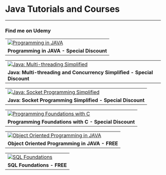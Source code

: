<h1> Java Tutorials and Courses  </h1>
<hr/>
<h3>Find me on Udemy</h3>
<table>
   <tr>
      <td>
         <a href="https://www.udemy.com/course/java-by-sagar/?referralCode=A1EC60EA1595D6EC28E2" target="_blank" rel="noopener">
         <img class="merchandising-course-card--card__image--upq5w" src="https://img-a.udemycdn.com/course/240x135/991254_d0df_6.jpg" alt="Programming in JAVA" />
         </a>
      </td>
   </tr>
   <tr>
      <td>
         <b>Programming in JAVA - Special Discount</b>
      </td>
   </tr>
</table>
<table>
   <tr>
      <td>
         <a href="https://www.udemy.com/course/java-multi-threading-by-sagar/?referralCode=ACD9875BACF1E19480EC" target="_blank" rel="noopener">
         <img class="https://img-a.udemycdn.com/course/240x135/1446286_e716_5.jpg" alt="Java: Multi-threading Simplified" />
         </a>
      </td>
   </tr>
   <tr>
      <td>
         <b>Java: Multi-threading and Concurrency Simplified - Special Discount</b>
      </td>
   </tr>
</table>
<table>
   <tr>
      <td>
         <a href="https://www.udemy.com/course/java-socket-programming-by-sagar/?referralCode=F9B00D2EC332FB322999" target="_blank" rel="noopener">
         <img src="https://img-a.udemycdn.com/course/240x135/1456946_d9b4_3.jpg" alt="Java: Socket Programming Simplified" />
         </a>
      </td>
   </tr>
   <tr>
      <td>
         <b>Java: Socket Programming Simplified - Special Discount </b>
      </td>
   </tr>
</table>
<table>
   <tr>
      <td>
         <a href="https://www.udemy.com/course/c-programming-tutorial-by-sagar/?referralCode=FC565B03485EAE3F127B" target="_blank" rel="noopener">
         <img class="merchandising-course-card--card__image--upq5w" src="https://img-a.udemycdn.com/course/240x135/2464724_0c7a_3.jpg" alt="Programming Foundations with C" />
         </a>
      </td>
   </tr>
   <tr>
      <td>
         <b>Programming Foundations with C - Special Discount </b>
      </td>
   </tr>
</table>

<table>
   <tr>
      <td>
         <a href="https://www.udemy.com/course/object-oriented-programming-in-java/" target="_blank" rel="noopener">
         <img class="merchandising-course-card--card__image--upq5w" src="https://img-a.udemycdn.com/course/240x135/2181922_67c1_3.jpg" alt="Object Oriented Programming in JAVA" />
         </a>
      </td>
   </tr>
   <tr>
      <td>
         <b>Object Oriented Programming in JAVA - FREE</b>
      </td>
   </tr>
</table>

<table>
   <tr>
      <td>
         <a href="https://www.udemy.com/sql-essentials-for-beginners/" target="_blank" rel="noopener">
         <img class="merchandising-course-card--card__image--upq5w" src="https://img-a.udemycdn.com/course/240x135/976478_da85_9.jpg" alt="SQL Foundations" />
         </a>
      </td>
   </tr>
   <tr>
      <td>
         <b>SQL Foundations - FREE </b>
      </td>
   </tr>
</table>

